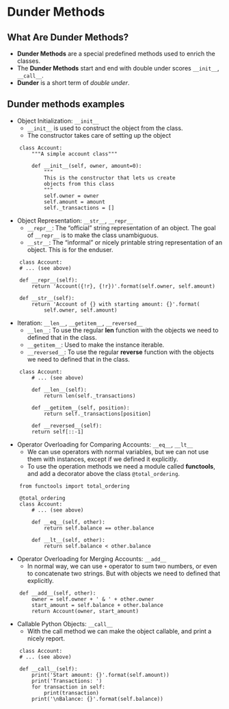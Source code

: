 # Dunder Methods

## What Are Dunder Methods?
  - **Dunder Methods** are a special predefined methods used to enrich the classes.
  - The **Dunder Methods** start and end with double under scores `__init__`, `__call__`.
  - **Dunder** is a short term of _double under_.

## Dunder methods examples

  - Object Initialization: `__init__`
    - `__init__` is used to construct the object from the class.
    - The constructor takes care of setting up the object
```
    class Account:
        """A simple account class"""

        def __init__(self, owner, amount=0):
            """
            This is the constructor that lets us create
            objects from this class
            """
            self.owner = owner
            self.amount = amount
            self._transactions = []
```

  - Object Representation: `__str__`, `__repr__`
    - `__repr__`: The “official” string representation of an object. The goal of `__repr__` is to make the class unambiguous.
    - `__str__`: The “informal” or nicely printable string representation of an object. This is for the enduser.

```
    class Account:
    # ... (see above)

    def __repr__(self):
        return 'Account({!r}, {!r})'.format(self.owner, self.amount)

    def __str__(self):
        return 'Account of {} with starting amount: {}'.format(
            self.owner, self.amount)
```

  - Iteration: `__len__`, `__getitem__`, `__reversed__`
    - `__len__`: To use the regular **len** function with the objects we need to defined that in the class.
    - `__getitem__`: Used to make the instance iterable.
    - `__reversed__`: To use the regular **reverse** function with the objects we need to defined that in the class.


```
    class Account:
        # ... (see above)

        def __len__(self):
            return len(self._transactions)

        def __getitem__(self, position):
            return self._transactions[position]

        def __reversed__(self):
        return self[::-1]
```

  - Operator Overloading for Comparing Accounts: `__eq__`, `__lt__`
    - We can use operators with normal variables, but we can not use them with instances, except if we defined it explicitly.
    - To use the operation methods we need a module called **functools**, and add a decorator above the class `@total_ordering`.


```
    from functools import total_ordering

    @total_ordering
    class Account:
        # ... (see above)

        def __eq__(self, other):
            return self.balance == other.balance

        def __lt__(self, other):
            return self.balance < other.balance
```

  - Operator Overloading for Merging Accounts: `__add__`
    - In normal way, we can use `+` operator to sum two numbers, or even to concatenate two strings. But with objects we need to defined that explicitly.

```
    def __add__(self, other):
        owner = self.owner + ' & ' + other.owner
        start_amount = self.balance + other.balance
        return Account(owner, start_amount)
```

  - Callable Python Objects: `__call__`
    - With the call method we can make the object callable, and print a nicely report.

```
    class Account:
    # ... (see above)

    def __call__(self):
        print('Start amount: {}'.format(self.amount))
        print('Transactions: ')
        for transaction in self:
            print(transaction)
        print('\nBalance: {}'.format(self.balance))
```

